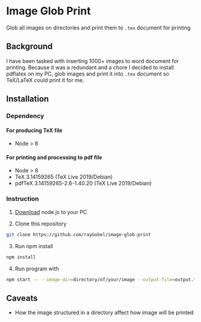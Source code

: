 # Image Glob Print

Glob all images on directories and print them to `.tex` document for printing

## Background

I have been tasked with inserting 1000+ images to word document for printing. 
Because it was a redundant and a chore I decided to install pdflatex on my PC, glob
images and print it into `.tex` document so TeX/LaTeX could print it for me.

## Installation

### Dependency

#### For producing TeX file

- Node > 8

#### For printing and processing to pdf file

- Node > 8
- TeX 3.14159265 (TeX Live 2019/Debian)
- pdfTeX 3.14159265-2.6-1.40.20 (TeX Live 2019/Debian)

### Instruction

1. [Download](https://nodejs.org/en/download/) node.js to your PC

2. Clone this repository

```bash
git clone https://github.com/rayGobel/image-glob-print
```

3. Run npm install

```bash
npm install
```

4. Run program with

```bash
npm start -- --image-dir=directory/of/your/image --output-file=output.tex
```

## Caveats

* How the image structured in a directory affect how image will be printed
